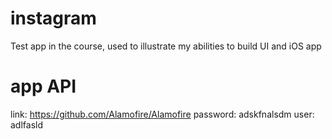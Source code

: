 # instagram

Test app in the course, used to illustrate my abilities to build UI and iOS app


# app API 

link: https://github.com/Alamofire/Alamofire
password: adskfnalsdm
user: adlfasld
